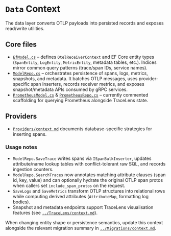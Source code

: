 # `Data` Context

The data layer converts OTLP payloads into persisted records and exposes read/write utilities.

## Core files
- [`EfModel.cs`](EfModel.cs) – defines `OtelReceiverContext` and EF Core entity types (`SpanEntity`, `LogEntity`, `MetricEntity`, metadata tables, etc.). Indices mirror common query patterns (trace/span IDs, service names).
- [`ModelRepo.cs`](ModelRepo.cs) – orchestrates persistence of spans, logs, metrics, snapshots, and metadata. It batches OTLP messages, uses provider-specific span inserters, records receiver metrics, and exposes snapshot/metadata APIs consumed by gRPC services.
- [`PrometheusModel.cs`](PrometheusModel.cs) & [`PrometheusRepo.cs`](PrometheusRepo.cs) – currently commented scaffolding for querying Prometheus alongside TraceLens state.

## Providers
- [`Providers/context.md`](Providers/context.md) documents database-specific strategies for inserting spans.

### Usage notes
- `ModelRepo.SaveTrace` writes spans via `ISpanBulkInserter`, updates attribute/name lookup tables with conflict-tolerant raw SQL, and records ingestion counters.
- `ModelRepo.SearchTraces` now annotates matching attribute clauses (span id, key, value) and can optionally hydrate the original OTLP span protos when callers set `include_span_protos` on the request.
- `SaveLogs` and `SaveMetrics` transform OTLP structures into relational rows while computing derived attributes (`AttributeMap`, formatting log bodies).
- Snapshot and metadata endpoints support TraceLens visualisation features (see [`../TraceLens/context.md`](../TraceLens/context.md)).

When changing entity shape or persistence semantics, update this context alongside the relevant migration summary in [`../Migrations/context.md`](../Migrations/context.md).
